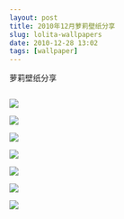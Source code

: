 ```yaml
---
layout: post
title: 2010年12月萝莉壁纸分享
slug: lolita-wallpapers
date: 2010-12-28 13:02
tags: [wallpaper]
---
```


萝莉壁纸分享

<a href="http://anime.desktopnexus.com/wallpaper/541397/"><img src="http://static.desktopnexus.com/thumbnails/541397-bigthumbnail.jpg" border="0" alt="" /></a>

<a href="http://abstract.desktopnexus.com/wallpaper/149102/"><img src="http://static.desktopnexus.com/thumbnails/149102-bigthumbnail.jpg" border="0"></a>

<a href="http://anime.desktopnexus.com/wallpaper/490144/"><img src="http://static.desktopnexus.com/thumbnails/490144-bigthumbnail.jpg" border="0"></a>

<a href="http://anime.desktopnexus.com/wallpaper/490147/"><img src="http://static.desktopnexus.com/thumbnails/490147-bigthumbnail.jpg" border="0"></a>

<a href="http://anime.desktopnexus.com/wallpaper/473434/"><img src="http://static.desktopnexus.com/thumbnails/473434-bigthumbnail.jpg" border="0"></a>

<a href="http://anime.desktopnexus.com/wallpaper/490187/"><img src="http://static.desktopnexus.com/thumbnails/490187-bigthumbnail.jpg" border="0"></a>

<a href="http://anime.desktopnexus.com/wallpaper/484540/"><img src="http://static.desktopnexus.com/thumbnails/484540-bigthumbnail.jpg" border="0"></a>

<a href="http://anime.desktopnexus.com/wallpaper/375102/"><img src="http://static.desktopnexus.com/thumbnails/375102-bigthumbnail.jpg" border="0"></a>

